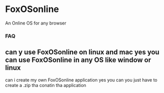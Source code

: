 # FoxOSonline
An Online OS for any browser
### FAQ
can y use FoxOSonline on linux and mac 
yes you can use FoxOSonline in any OS like window or linux
----
can i create my own FoxOSonline application
yes you can you just have to create a .zip tha conatin tha application 
